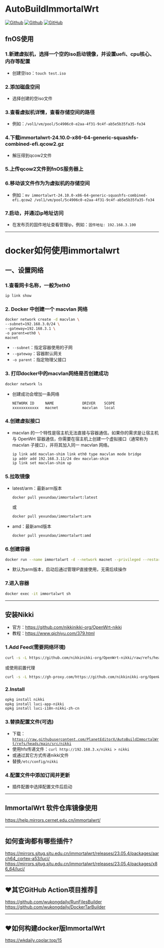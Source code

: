 # AutoBuildImmortalWrt
[![Github](https://img.shields.io/badge/RELEASE-%20AutoBuildImmortalWrt-123456?logo=github&logoColor=fff&labelColor=green&style=flat)](https://github.com/PlanetEditorX/AutoBuildImmortalWrt/releases)
[![Github](https://img.shields.io/badge/Docker%20Hub-%20yexundao/immortalwrt-blue?logo=docker)](https://hub.docker.com/repository/docker/yexundao/immortalwrt/tags)
[![GitHub](https://img.shields.io/github/license/PlanetEditorX/AutoBuildImmortalWrt.svg?label=LICENSE&logo=github&logoColor=%20)](https://github.com/PlanetEditorX/AutoBuildImmortalWrt/blob/main/LICENSE)

## fnOS使用
### 1.新建虚拟机，选择一个空的iso启动镜像，并设置uefi、cpu核心、内存等配置
- 创建空iso：``` touch test.iso ```

### 2.添加磁盘空间
- 选择创建的空iso文件

### 3.查看虚拟机详情，查看存储空间的路径
- 例如：```/vol1/vm/pool/5c4906c0-e2aa-4f31-9c4f-ab5e5b35fa35-fo34```

### 4.下载immortalwrt-24.10.0-x86-64-generic-squashfs-combined-efi.qcow2.gz
- 解压得到qcow2文件

### 5.上传qcow2文件到fnOS服务器上

### 6.移动该文件作为为虚拟机的存储空间
- 例如：```mv immortalwrt-24.10.0-x86-64-generic-squashfs-combined-efi.qcow2 /vol1/vm/pool/5c4906c0-e2aa-4f31-9c4f-ab5e5b35fa35-fo34```
### 7.启动，并通过ip地址访问
- 在发布页的固件地址查看管理ip，例如：```固件地址: 192.168.3.100```

---
# docker如何使用immortalwrt
## 一、设置网络
### 1.查看网卡名称，一般为eth0
  ```bash
  ip link show
  ```

### 2. Docker 中创建一个 macvlan 网络
  ```bash
  docker network create -d macvlan \
  --subnet=192.168.3.0/24 \
  --gateway=192.168.3.1 \
  -o parent=eth0 \
  macnet
  ```
  - `--subnet`：指定容器使用的子网
  - `--gateway`：容器默认网关
  - `-o parent`：指定物理父接口

### 3. 打印docker中的macvlan网络是否创建成功
  ```bash
  docker network ls
  ```
- 创建成功会增加一条网络
  ```bash
  NETWORK ID     NAME             DRIVER    SCOPE
  xxxxxxxxxxxx   macnet           macvlan   local
  ```

### 4.创建虚拟接口
  - macvlan 的一个特性是宿主机无法直接与容器通信。如果你的需求是让宿主机与 OpenWrt 容器通信，你需要在宿主机上创建一个虚拟接口（通常称为 macvlan 子接口），并将其加入同一 macvlan 网络。
    ```bash
    ip link add macvlan-shim link eth0 type macvlan mode bridge
    ip addr add 192.168.3.11/24 dev macvlan-shim
    ip link set macvlan-shim up
    ```

### 5.拉取镜像
  - latest/arm：最新arm版本
    ```bash
    docker pull yexundao/immortalwrt:latest
    ```
    或
    ```bash
    docker pull yexundao/immortalwrt:arm
    ```
  - amd：最新amd版本
    ```bash
    docker pull yexundao/immortalwrt:amd
    ```

### 6.创建容器
  ```bash
  docker run --name immortalwrt -d --network macnet --privileged --restart=always yexundao/immortalwrt:latest /sbin/init
  ```
  - 默认为arm版本，启动后通过管理IP直接使用，无需后续操作

### 7.进入容器
  ```bash
  docker exec -it immortalwrt sh
  ```

---
## 安装Nikki
- 官方：https://github.com/nikkinikki-org/OpenWrt-nikki
- 教程：https://www.qichiyu.com/379.html

### 1.Add Feed(需要网络环境)
```bash
curl -s -L https://github.com/nikkinikki-org/OpenWrt-nikki/raw/refs/heads/main/feed.sh | ash
```
或使用前置代理
```bash
curl -s -L https://gh-proxy.com/https://github.com/nikkinikki-org/OpenWrt-nikki/raw/refs/heads/main/feed.sh | ash
```

### 2.Install
```bash
opkg install nikki
opkg install luci-app-nikki
opkg install luci-i18n-nikki-zh-cn
```

### 3.替换配置文件(可选)
- 下载：[```https://raw.githubusercontent.com/PlanetEditorX/AutoBuildImmortalWrt/refs/heads/main/src/nikki```](https://raw.githubusercontent.com/PlanetEditorX/AutoBuildImmortalWrt/refs/heads/main/src/config/nikki)
- 使用hfs传递文件：```curl http://192.168.3.x/nikki > nikki```
- 或通过其它方式传递nikki文件
- 替换`/etc/config/nikki`

### 4.配置文件中添加订阅并更新
- 插件配置中选择配置文件后启动

---
## ImmortalWrt 软件仓库镜像使用
https://help.mirrors.cernet.edu.cn/immortalwrt/

---
## 如何查询都有哪些插件?
https://mirrors.sjtug.sjtu.edu.cn/immortalwrt/releases/23.05.4/packages/aarch64_cortex-a53/luci/ <br>
https://mirrors.sjtug.sjtu.edu.cn/immortalwrt/releases/23.05.4/packages/x86_64/luci/

---
## ❤️其它GitHub Action项目推荐🌟
https://github.com/wukongdaily/RunFilesBuilder<br>
https://github.com/wukongdaily/DockerTarBuilder

---
## ❤️如何构建docker版ImmortalWrt
https://wkdaily.cpolar.top/15
